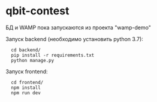 # qbit-contest
БД и WAMP пока запускаются из проекта "wamp-demo"

Запуск backend (необходимо установить python 3.7):
```
  cd backend/
  pip install -r requirements.txt
  python manage.py
```
Запуск frontend:
```
  cd frontend/
  npm install
  npm run dev
```
